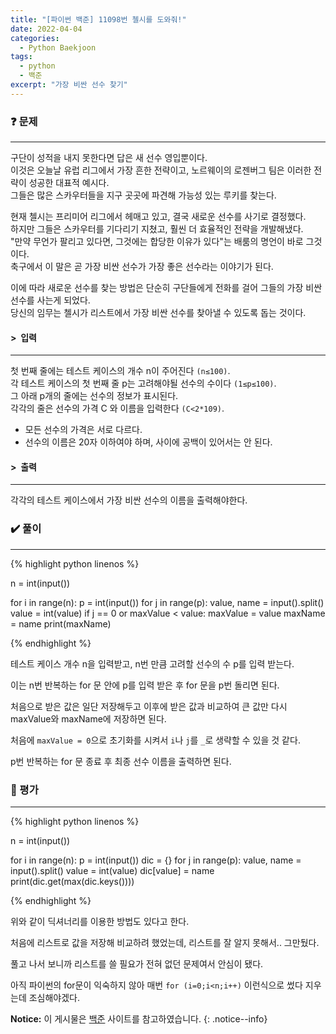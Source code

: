```yaml
---
title: "[파이썬 백준] 11098번 첼시를 도와줘!"
date: 2022-04-04
categories:
  - Python Baekjoon
tags:
  - python
  - 백준
excerpt: "가장 비싼 선수 찾기"
---
```


### ❓ 문제

---

구단이 성적을 내지 못한다면 답은 새 선수 영입뿐이다.<br>
이것은 오늘날 유럽 리그에서 가장 흔한 전략이고, 노르웨이의 로젠버그 팀은 이러한 전략이 성공한 대표적 예시다.<br>
그들은 많은 스카우터들을 지구 곳곳에 파견해 가능성 있는 루키를 찾는다.<br>


현재 첼시는 프리미어 리그에서 헤매고 있고, 결국 새로운 선수를 사기로 결정했다.<br>
하지만 그들은 스카우터를 기다리기 지쳤고, 훨씬 더 효율적인 전략을 개발해냈다.<br>
"만약 무언가 팔리고 있다면, 그것에는 합당한 이유가 있다"는 배룸의 명언이 바로 그것이다.<br>
축구에서 이 말은 곧 가장 비싼 선수가 가장 좋은 선수라는 이야기가 된다.<br>


이에 따라 새로운 선수를 찾는 방법은 단순히 구단들에게 전화를 걸어 그들의 가장 비싼 선수를 사는게 되었다.<br>
당신의 임무는 첼시가 리스트에서 가장 비싼 선수를 찾아낼 수 있도록 돕는 것이다.<br>

#### > &nbsp;입력

---

첫 번째 줄에는 테스트 케이스의 개수 n이 주어진다 `(n≤100)`.<br>
각 테스트 케이스의 첫 번째 줄 p는 고려해야될 선수의 수이다 `(1≤p≤100)`.<br>
그 아래 p개의 줄에는 선수의 정보가 표시된다.<br>
각각의 줄은 선수의 가격 C 와 이름을 입력한다 `(C<2*109)`.<br>
- 모든 선수의 가격은 서로 다르다.
- 선수의 이름은 20자 이하여야 하며, 사이에 공백이 있어서는 안 된다.

#### > &nbsp;출력

---

각각의 테스트 케이스에서 가장 비싼 선수의 이름을 출력해야한다.

### ✔️ 풀이

---

{% highlight python linenos %}

n = int(input())

for i in range(n):
    p = int(input())
    for j in range(p):
        value, name = input().split()
        value = int(value)
        if j == 0 or maxValue < value:
            maxValue = value
            maxName = name
    print(maxName)

{% endhighlight %}


테스트 케이스 개수 n을 입력받고, n번 만큼 고려할 선수의 수 p를 입력 받는다.

이는 n번 반복하는 for 문 안에 p를 입력 받은 후 for 문을 p번 돌리면 된다.

처음으로 받은 값은 일단 저장해두고 이후에 받은 값과 비교하여 큰 값만 다시 maxValue와 maxName에 저장하면 된다.

처음에 `maxValue = 0`으로 초기화를 시켜서 `i`나 `j`를 `_`로 생략할 수 있을 것 같다.

p번 반복하는 for 문 종료 후 최종 선수 이름을 출력하면 된다.

### 💬 평가

---

{% highlight python linenos %}

n = int(input())

for i in range(n):
    p = int(input())
    dic = {}
    for j in range(p):
        value, name = input().split()
        value = int(value)
        dic[value] = name
    print(dic.get(max(dic.keys())))

{% endhighlight %}

위와 같이 딕셔너리를 이용한 방법도 있다고 한다.

처음에 리스트로 값을 저장해 비교하려 했었는데, 리스트를 잘 알지 못해서.. 그만뒀다.

풀고 나서 보니까 리스트를 쓸 필요가 전혀 없던 문제여서 안심이 됐다.

아직 파이썬의 for문이 익숙하지 않아 매번 `for (i=0;i<n;i++)` 이런식으로 썼다 지우는데 조심해야겠다.

**Notice:** 이 게시물은 [백준](https://www.acmicpc.net/problem/11098) 사이트를 참고하였습니다.
{: .notice--info}
